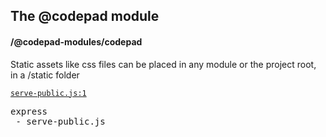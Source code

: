 ## The @codepad module
#### /@codepad-modules/codepad
Static assets like css files can be placed in any module or the project root, in a /static folder


[`serve-public.js:1`](https://bp-devel:9001/p/@codepad-modules/codepad/express/serve-public.js?line=1)

<pre>
express
 - serve-public.js
</pre>

